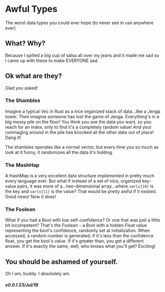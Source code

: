 # Awful Types
The worst data types you could ever hope (to never see in use anywhere ever)

## What? Why?
Because I spilled a big cup of salsa all over my jeans and it made me sad so I came up with these to make EVERYONE sad.

## Ok what are they?
Glad you asked!

### The Shambles
Imagine a typical Vec in Rust as a nice organized stack of data...like a Jenga tower.  Then imagine someone has lost the game of Jenga.  Everything's in
a big messy pile on the floor!  You think you see the data you want, so you reach for an index, only to find it's a completely random value!  And your 
rummaging around in the pile has knocked all the other data out of place!  Dang it!

The shambles operates like a normal vector, but every time you so much as look at it funny, it randomizes all the data it's holding.

### The MashHap
A HashMap is a very excellent data structure implemented in pretty much every language ever.  But what if instead of a set of nice, organized key-value 
pairs, it was more of a...two-dimensional array...where `var[x][0]` is the key and `var[x][1]` is the value?  That would be pretty awful if it existed. 
Good news! Now it does!

### The Foolean
What if you had a Bool with low self-confidence?  Or one that was just a little bit incompetent? That's the Foolean - a Bool with a hidden Float value 
representing the bool's confidence, randomly set at initialization.  When accessed, a random number is generated; if it's less than the confidence float, 
you get the bool's value.  If it's greater than, you get a different answer.  If it's exactly the same, well, who knows what you'll get?  Exciting!

## You should be ashamed of yourself.
Oh I am, buddy.  I absolutely am.


##### v0.0.1 23/Jul/19
